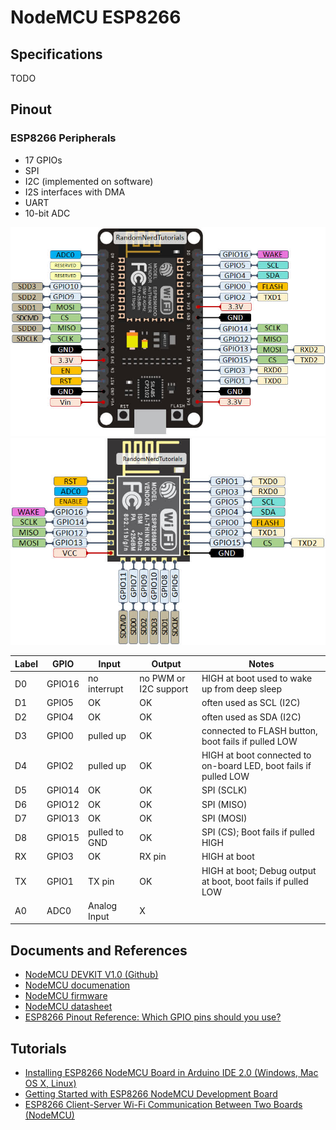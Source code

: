 # NodeMCU ESP8266

## Specifications
TODO

## Pinout
### ESP8266 Peripherals
- 17 GPIOs
- SPI
- I2C (implemented on software)
- I2S interfaces with DMA
- UART
- 10-bit ADC

[![nodeMCU_pinout](./nodeMCU_pinout.jpg)](https://randomnerdtutorials.com/esp8266-pinout-reference-gpios/) [![Pinout](./ESP8266_pinout.jpg)](https://randomnerdtutorials.com/esp8266-pinout-reference-gpios/)

Label | GPIO | Input | Output | Notes
-|-|-|-|-
D0 | GPIO16 | no interrupt | no PWM or I2C support | HIGH at boot used to wake up from deep sleep
D1 | GPIO5 | OK | OK | often used as SCL (I2C)
D2 | GPIO4 | OK | OK | often used as SDA (I2C)
D3 | GPIO0 | pulled up | OK | connected to FLASH button, boot fails if pulled LOW
D4 | GPIO2 | pulled up | OK | HIGH at boot connected to on-board LED, boot fails if pulled LOW
D5 | GPIO14 | OK | OK | SPI (SCLK)
D6 | GPIO12 | OK | OK | SPI (MISO)
D7 | GPIO13 | OK | OK | SPI (MOSI)
D8 | GPIO15 | pulled to GND | OK | SPI (CS); Boot fails if pulled HIGH
RX | GPIO3 | OK | RX pin | HIGH at boot
TX | GPIO1 | TX pin | OK | HIGH at boot; Debug output at boot, boot fails if pulled LOW
A0 | ADC0 | Analog Input | X |

## Documents and References
- [NodeMCU DEVKIT V1.0 (Github)](https://github.com/nodemcu/nodemcu-devkit-v1.0/tree/master)
- [NodeMCU documenation](https://nodemcu.readthedocs.io/)
- [NodeMCU firmware](https://github.com/nodemcu/nodemcu-firmware)
- [NodeMCU datasheet](https://components101.com/development-boards/nodemcu-esp8266-pinout-features-and-datasheet)
- [ESP8266 Pinout Reference: Which GPIO pins should you use?](https://randomnerdtutorials.com/esp8266-pinout-reference-gpios/)

## Tutorials
- [Installing ESP8266 NodeMCU Board in Arduino IDE 2.0 (Windows, Mac OS X, Linux)](https://randomnerdtutorials.com/installing-esp8266-nodemcu-arduino-ide-2-0/)
- [Getting Started with ESP8266 NodeMCU Development Board](https://randomnerdtutorials.com/getting-started-with-esp8266-wifi-transceiver-review/)
- [ESP8266 Client-Server Wi-Fi Communication Between Two Boards (NodeMCU)](https://randomnerdtutorials.com/esp8266-nodemcu-client-server-wi-fi/)